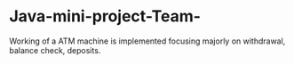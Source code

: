 # Java-mini-project-Team-
Working of a ATM machine is implemented focusing majorly on withdrawal, balance check, deposits.
